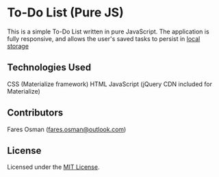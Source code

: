 # To-Do List (Pure JS)

This is a simple To-Do List written in pure JavaScript. The application is fully responsive, and allows the user's saved tasks to persist in [local storage](https:https://developer.mozilla.org/en-US/docs/Web/API/Window/localStorage) 

## Technologies Used 

CSS (Materialize framework)
HTML
JavaScript (jQuery CDN included for Materialize)

## Contributors

Fares Osman (fares.osman@outlook.com)

## License

Licensed under the [MIT License](LICENSE). 



